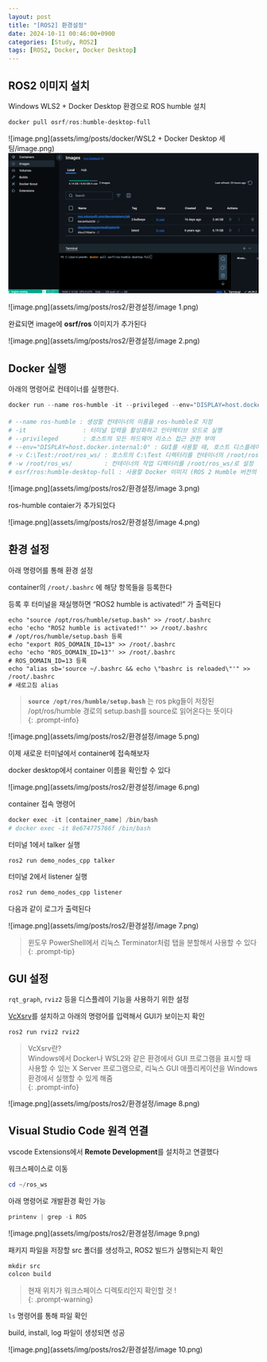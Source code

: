 ```yaml
---
layout: post
title: "[ROS2] 환경설정"
date: 2024-10-11 00:46:00+0900
categories: [Study, ROS2]
tags: [ROS2, Docker, Docker Desktop]
---
```

## ROS2 이미지 설치

Windows WLS2 + Docker Desktop 환경으로 ROS humble 설치

```powershell
docker pull osrf/ros:humble-desktop-full
```
![image.png](assets/img/posts/docker/WSL2 + Docker Desktop 세팅/image.png)  
![image.png](assets/img/posts/ros2/환경설정/image.png)

![image.png](assets/img/posts/ros2/환경설정/image 1.png)

완료되면 image에 **osrf/ros** 이미지가 추가된다

![image.png](assets/img/posts/ros2/환경설정/image 2.png)

## Docker 실행

아래의 명령어로  컨테이너를 실행한다.

```powershell
docker run --name ros-humble -it --privileged --env="DISPLAY=host.docker.internal:0" -v C:\Test:/root/ros_ws/ -w /root/ros_ws/ osrf/ros:humble-desktop-full

# --name ros-humble : 생성할 컨테이너의 이름을 ros-humble로 지정
# -it                : 터미널 입력을 활성화하고 인터렉티브 모드로 실행
# --privileged       : 호스트의 모든 하드웨어 리소스 접근 권한 부여
# --env="DISPLAY=host.docker.internal:0" : GUI를 사용할 때, 호스트 디스플레이로 연결하기 위한 환경 변수 설정
# -v C:\Test:/root/ros_ws/ : 호스트의 C:\Test 디렉터리를 컨테이너의 /root/ros_ws/ 디렉터리로 마운트
# -w /root/ros_ws/         : 컨테이너의 작업 디렉터리를 /root/ros_ws/로 설정
# osrf/ros:humble-desktop-full : 사용할 Docker 이미지 (ROS 2 Humble 버전의 Desktop Full 설치 이미지)
```

![image.png](assets/img/posts/ros2/환경설정/image 3.png)

ros-humble contaier가 추가되었다  

![image.png](assets/img/posts/ros2/환경설정/image 4.png)  

## 환경 설정  

아래 명령어를 통해 환경 설정  

container의 `/root/.bashrc` 에 해당 항목들을 등록한다

등록 후 터미널을 재실행하면 “ROS2 humble is activated!” 가 출력된다

```shell
echo "source /opt/ros/humble/setup.bash" >> /root/.bashrc
echo 'echo "ROS2 humble is activated!"' >> /root/.bashrc
# /opt/ros/humble/setup.bash 등록
echo "export ROS_DOMAIN_ID=13" >> /root/.bashrc
echo 'echo "ROS_DOMAIN_ID=13"' >> /root/.bashrc
# ROS_DOMAIN_ID=13 등록
echo "alias sb='source ~/.bashrc && echo \"bashrc is reloaded\"'" >> /root/.bashrc
# 새로고침 alias
```

> **`source /opt/ros/humble/setup.bash`** 는 ros pkg들이 저장된 /opt/ros/humble 경로의 setup.bash를 source로 읽어온다는 뜻이다  
{: .prompt-info}   

![image.png](assets/img/posts/ros2/환경설정/image 5.png)

이제 새로운 터미널에서  container에 접속해보자

docker desktop에서 container 이름을 확인할 수 있다

![image.png](assets/img/posts/ros2/환경설정/image 6.png)

container 접속 명령어

```powershell
docker exec -it [container_name] /bin/bash
# docker exec -it 8e674775766f /bin/bash
```

터미널 1에서 talker 실행

```powershell
ros2 run demo_nodes_cpp talker
```

터미널 2에서 listener 실행

```powershell
ros2 run demo_nodes_cpp listener
```

다음과 같이 로그가 출력된다

![image.png](assets/img/posts/ros2/환경설정/image 7.png)

> 윈도우 PowerShell에서 리눅스 Terminator처럼 탭을 분할해서 사용할 수 있다  
{: .prompt-tip}  

## GUI 설정

`rqt_graph`, `rviz2` 등을 디스플레이 기능을 사용하기 위한 설정

[VcXsrv](https://sourceforge.net/projects/vcxsrv/)를 설치하고 아래의 명령어를 입력해서 GUI가 보이는지 확인

```powershell
ros2 run rviz2 rviz2
```

> VcXsrv란?  
> Windows에서 Docker나 WSL2와 같은 환경에서 GUI 프로그램을 표시할 때 사용할 수 있는 X Server 프로그램으로, 리눅스 GUI 애플리케이션을 Windows 환경에서 실행할 수 있게 해줌  
{: .prompt-info}  

![image.png](assets/img/posts/ros2/환경설정/image 8.png)

## Visual Studio Code 원격 연결

vscode Extensions에서 **Remote Development**를 설치하고 연결했다

워크스페이스로 이동

```powershell
cd ~/ros_ws
```

아래 명령어로 개발환경 확인 가능

```powershell
printenv | grep -i ROS
```

![image.png](assets/img/posts/ros2/환경설정/image 9.png)

패키지 파일을 저장할 src 폴더를 생성하고, ROS2 빌드가 실행되는지 확인

```powershell
mkdir src
colcon build 
```

> 현재 위치가 워크스페이스 디렉토리인지 확인할 것 !   
{: .prompt-warning}  

`ls` 명령어를 통해 파일 확인

build, install, log 파일이 생성되면 성공

![image.png](assets/img/posts/ros2/환경설정/image 10.png)
